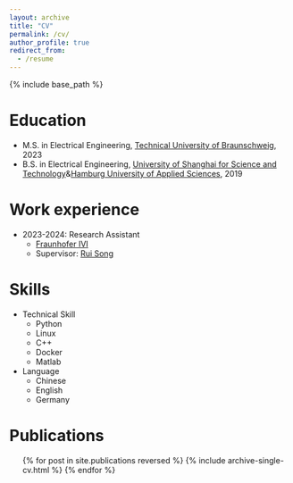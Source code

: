 ```yaml
---
layout: archive
title: "CV"
permalink: /cv/
author_profile: true
redirect_from:
  - /resume
---
```


{% include base_path %}

Education
======
* M.S. in Electrical Engineering, [Technical University of Braunschweig](https://www.tu-braunschweig.de/en/), 2023
* B.S. in Electrical Engineering, [University of Shanghai for Science and Technology](https://en.usst.edu.cn/)&[Hamburg University of Applied Sciences](https://www.haw-hamburg.de/en/), 2019

Work experience
======
* 2023-2024: Research Assistant
  * [Fraunhofer IVI](https://www.ivi.fraunhofer.de/)
  * Supervisor: [Rui Song](https://rruisong.github.io/)
  
Skills
======
* Technical Skill
  * Python
  * Linux
  * C++
  * Docker
  * Matlab
* Language
  * Chinese
  * English
  * Germany

Publications
======
  <ul>{% for post in site.publications reversed %}
    {% include archive-single-cv.html %}
  {% endfor %}</ul>
  
<!--Talks
======
  <ul>{% for post in site.talks reversed %}
    {% include archive-single-talk-cv.html  %}
  {% endfor %}</ul>
  
Teaching
======
  <ul>{% for post in site.teaching reversed %}
    {% include archive-single-cv.html %}
  {% endfor %}</ul>
  
Service and leadership
======
* Currently signed in to 43 different slack teams-->
